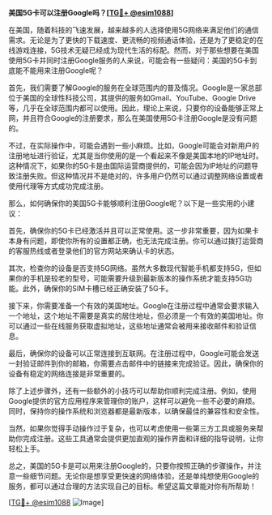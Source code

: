 **美国5G卡可以注册Google吗？[[TG💪+ @esim1088](https://t.me/s/esim1088)]**

在美国，随着科技的飞速发展，越来越多的人选择使用5G网络来满足他们的通信需求。无论是为了更快的下载速度、更流畅的视频通话体验，还是为了更稳定的在线游戏连接，5G技术无疑已经成为现代生活的标配。然而，对于那些想要在美国使用5G卡并同时注册Google服务的人来说，可能会有一些疑问：美国的5G卡到底能不能用来注册Google呢？

首先，我们需要了解Google的服务在全球范围内的普及情况。Google是一家总部位于美国的全球性科技公司，其提供的服务如Gmail、YouTube、Google Drive等，几乎在全球范围内都可以使用。因此，理论上来说，只要你的设备能够正常上网，并且符合Google的注册要求，那么在美国使用5G卡注册Google是没有问题的。

不过，在实际操作中，可能会遇到一些小麻烦。比如，Google可能会对新用户的注册地址进行验证，尤其是当你使用的是一个看起来不像是美国本地的IP地址时。这种情况下，如果你的5G卡是由国际运营商提供的，可能会因为IP地址的问题导致注册失败。但这种情况并不是绝对的，许多用户仍然可以通过调整网络设置或者使用代理等方式成功完成注册。

那么，如何确保你的美国5G卡能够顺利注册Google呢？以下是一些实用的小建议：

首先，确保你的5G卡已经激活并且可以正常使用。这一步非常重要，因为如果卡本身有问题，即使你所有的设置都正确，也无法完成注册。你可以通过拨打运营商的客服热线或者登录他们的官方网站来确认卡的状态。

其次，检查你的设备是否支持5G网络。虽然大多数现代智能手机都支持5G，但如果你的手机是较老的型号，可能需要升级到最新版本的操作系统才能支持5G功能。此外，确保你的SIM卡槽已经正确安装了5G卡。

接下来，你需要准备一个有效的美国地址。Google在注册过程中通常会要求输入一个地址，这个地址不需要是真实的居住地址，但必须是一个有效的美国地址。你可以通过一些在线服务获取虚拟地址，这些地址通常会被用来接收邮件和验证信息。

最后，确保你的设备可以正常连接到互联网。在注册过程中，Google可能会发送一封验证邮件到你的邮箱，你需要点击邮件中的链接来完成验证。因此，确保你的设备有稳定的网络连接是非常重要的。

除了上述步骤外，还有一些额外的小技巧可以帮助你顺利完成注册。例如，使用Google提供的官方应用程序来管理你的账户，这样可以避免一些不必要的麻烦。同时，保持你的操作系统和浏览器都是最新版本，以确保最佳的兼容性和安全性。

当然，如果你觉得手动操作过于复杂，也可以考虑使用一些第三方工具或服务来帮助你完成注册。这些工具通常会提供更加直观的操作界面和详细的指导说明，让你轻松上手。

总之，美国的5G卡是可以用来注册Google的，只要你按照正确的步骤操作，并注意一些细节问题。无论你是想享受更快速的网络体验，还是单纯想使用Google的服务，都可以通过合理的方法实现自己的目标。希望这篇文章能对你有所帮助！

[[TG💪+ @esim1088](https://t.me/s/esim1088) ![Image](https://i.postimg.cc/4NQfJmqS/Snipaste-2025-05-13-00-14-12.png)]